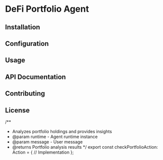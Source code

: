 # DeFi Portfolio Agent

## Installation
## Configuration  
## Usage
## API Documentation
## Contributing
## License


/**
 * Analyzes portfolio holdings and provides insights
 * @param runtime - Agent runtime instance
 * @param message - User message
 * @returns Portfolio analysis results
 */
export const checkPortfolioAction: Action = {
  // Implementation
};
